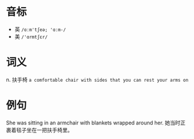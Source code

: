# 音标

- 英 `/ɑːm'tʃeə; 'ɑːm-/`
- 美 `/'ɑrmtʃɛr/`

# 词义

n. 扶手椅
`a comfortable chair with sides that you can rest your arms on`

# 例句

She was sitting in an armchair with blankets wrapped around her.
她当时正裹着毯子坐在一把扶手椅里。


